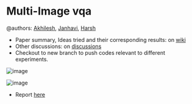 # Multi-Image vqa
@authors: [Akhilesh](https://github.com/akhileshkb), [Janhavi](https://github.com/JanhaviDadhania), [Harsh](https://github.com/harshraj22)

- Paper summary, Ideas tried and their corresponding results: on [wiki](https://github.com/harshraj22/vqa/wiki)
- Other discussions: on [discussions](https://github.com/harshraj22/vqa/discussions)
- Checkout to new branch to push codes relevant to different experiments.


![image](https://user-images.githubusercontent.com/46635452/139857936-05110f6a-4b89-4095-9546-329cb445b6e1.png)

![image](https://user-images.githubusercontent.com/46635452/132516762-1047b3ea-6496-4eb7-96aa-0dd14e8fc80e.png)


- Report [here](https://arxiv.org/abs/2112.13706)
